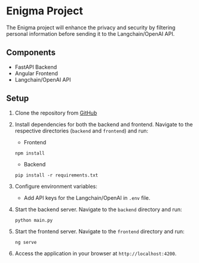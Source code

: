 # Enigma Project

The Enigma project will enhance the privacy and security by filtering personal information before sending it to the Langchain/OpenAI API. 

## Components
- FastAPI Backend
- Angular Frontend
- Langchain/OpenAI API

## Setup

1. Clone the repository from [GitHub](https://github.com/Stacker-AI/Enigma/)

2. Install dependencies for both the backend and frontend. Navigate to the respective directories (`backend` and `frontend`) and run:
   - Frontend
    ```
    npm install
    ```
    - Backend
    ```
    pip install -r requirements.txt
    ```

4. Configure environment variables:
    - Add API keys for the Langchain/OpenAI in `.env` file.

5. Start the backend server. Navigate to the `backend` directory and run:
    ```
    python main.py
    ```

6. Start the frontend server. Navigate to the `frontend` directory and run:
    ```
    ng serve
    ```

7. Access the application in your browser at `http://localhost:4200`.
